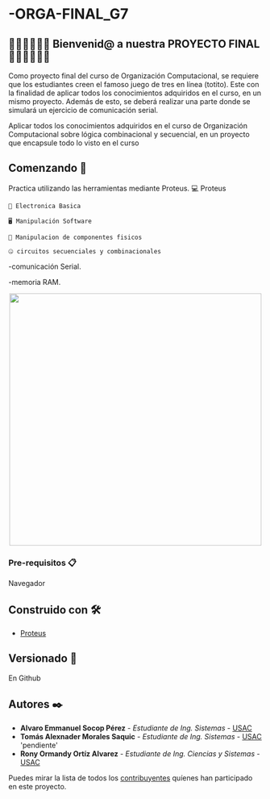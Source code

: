 # -ORGA-FINAL_G7
## 🥇🥇🥇🤗🤗🤗  Bienvenid@ a nuestra PROYECTO FINAL 🤗🤗🤗🥇🥇🥇

Como proyecto final del curso de Organización Computacional, se requiere que los estudiantes creen el famoso juego de tres en línea (totito). Este con la finalidad de
aplicar todos los conocimientos adquiridos en el curso, en un mismo proyecto.
Además de esto, se deberá realizar una parte donde se simulará un ejercicio de comunicación serial.

 Aplicar todos los conocimientos adquiridos en el curso de Organización
Computacional sobre lógica combinacional y secuencial, en un proyecto que
encapsule todo lo visto en el curso

## Comenzando 🚀

Practica utilizando las herramientas mediante Proteus.
    💻 Proteus
    
    🔌 Electronica Basica 
    
    🖥 Manipulación Software
    
    🎇 Manipulacion de componentes fisicos
    
    🤐 circuitos secuenciales y combinacionales
    
-comunicación Serial. 

-memoria RAM.

<p align="center">
  <a href="#"><img src="https://alfonsopinel.files.wordpress.com/2013/07/esquina-fallo-caso-1.gif" width="500px"/></a>
</p>

### Pre-requisitos 📋

Navegador


## Construido con 🛠️

* [Proteus](https://store.steampowered.com/app/219680/Proteus/?l=spanish) 

## Versionado 📌
En Github 

## Autores ✒️

* **Alvaro Emmanuel Socop Pérez** - *Estudiante de Ing. Sistemas* - [USAC](https://github.com/Alvaro-SP)
* **Tomás Alexnader Morales Saquic** - *Estudiante de Ing. Sistemas* - [USAC](:v) 'pendiente'
* **Rony Ormandy Ortíz Alvarez** - *Estudiante de Ing. Ciencias y Sistemas* - [USAC](https://github.com/OrmandyRony)



Puedes mirar la lista de todos los [contribuyentes](https://github.com/your/project/contributors) quíenes han participado en este proyecto. 
